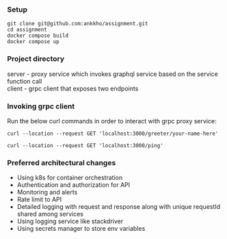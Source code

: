

### Setup
```
git clone git@github.com:ankkho/assignment.git
cd assignment
docker compose build
docker compose up
```

### Project directory
server - proxy service which invokes graphql service based on the service function call  
client - grpc client that exposes two endpoints  


### Invoking grpc client

Run the below curl commands in order to interact with grpc proxy service:

```
curl --location --request GET 'localhost:3000/greeter/your-name-here'

curl --location --request GET 'localhost:3000/ping'

```

### Preferred architectural changes

- Using k8s for container orchestration
- Authentication and authorization for API
- Monitoring and alerts
- Rate limit to API
- Detailed logging with request and response along with unique requestId shared among services
- Using logging service like stackdriver
- Using secrets manager to store env variables
